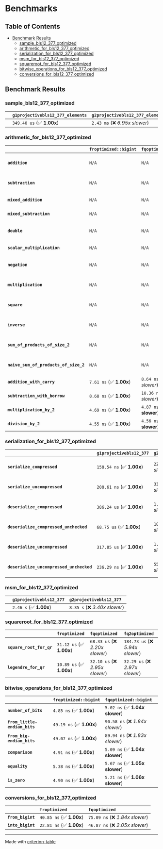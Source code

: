 # Benchmarks

## Table of Contents

- [Benchmark Results](#benchmark-results)
    - [sample_bls12_377_optimized](#sample_bls12_377_optimized)
    - [arithmetic_for_bls12_377_optimized](#arithmetic_for_bls12_377_optimized)
    - [serialization_for_bls12_377_optimized](#serialization_for_bls12_377_optimized)
    - [msm_for_bls12_377_optimized](#msm_for_bls12_377_optimized)
    - [squareroot_for_bls12_377_optimized](#squareroot_for_bls12_377_optimized)
    - [bitwise_operations_for_bls12_377_optimized](#bitwise_operations_for_bls12_377_optimized)
    - [conversions_for_bls12_377_optimized](#conversions_for_bls12_377_optimized)

## Benchmark Results

### sample_bls12_377_optimized

|        | `g1projectivebls12_377_elements`          | `g2projectivebls12_377_elements`           |
|:-------|:------------------------------------------|:------------------------------------------ |
|        | `349.40 us` (✅ **1.00x**)                 | `2.43 ms` (❌ *6.95x slower*)               |

### arithmetic_for_bls12_377_optimized

|                                       | `froptimized::bigint`          | `fqoptimized::bigint`           | `g1projectivebls12_377`          | `g2projectivebls12_377`          | `fq2optimized`                   | `fq12optimized`                   | `fqoptimized`                     | `froptimized`                     |
|:--------------------------------------|:-------------------------------|:--------------------------------|:---------------------------------|:---------------------------------|:---------------------------------|:----------------------------------|:----------------------------------|:--------------------------------- |
| **`addition`**                        | `N/A`                          | `N/A`                           | `1.27 us` (✅ **1.00x**)          | `4.56 us` (❌ *3.59x slower*)     | `23.02 ns` (🚀 **55.22x faster**) | `182.65 ns` (🚀 **6.96x faster**)  | `12.54 ns` (🚀 **101.40x faster**) | `8.75 ns` (🚀 **145.31x faster**)  |
| **`subtraction`**                     | `N/A`                          | `N/A`                           | `1.31 us` (✅ **1.00x**)          | `4.62 us` (❌ *3.52x slower*)     | `23.24 ns` (🚀 **56.53x faster**) | `164.21 ns` (🚀 **8.00x faster**)  | `13.06 ns` (🚀 **100.55x faster**) | `8.83 ns` (🚀 **148.83x faster**)  |
| **`mixed_addition`**                  | `N/A`                          | `N/A`                           | `926.44 ns` (✅ **1.00x**)        | `3.31 us` (❌ *3.57x slower*)     | `N/A`                            | `N/A`                             | `N/A`                             | `N/A`                             |
| **`mixed_subtraction`**               | `N/A`                          | `N/A`                           | `956.10 ns` (✅ **1.00x**)        | `3.35 us` (❌ *3.50x slower*)     | `N/A`                            | `N/A`                             | `N/A`                             | `N/A`                             |
| **`double`**                          | `N/A`                          | `N/A`                           | `597.51 ns` (✅ **1.00x**)        | `2.26 us` (❌ *3.79x slower*)     | `12.52 ns` (🚀 **47.73x faster**) | `68.71 ns` (🚀 **8.70x faster**)   | `7.13 ns` (🚀 **83.85x faster**)   | `5.86 ns` (🚀 **102.02x faster**)  |
| **`scalar_multiplication`**           | `N/A`                          | `N/A`                           | `478.92 us` (✅ **1.00x**)        | `1.55 ms` (❌ *3.24x slower*)     | `N/A`                            | `N/A`                             | `N/A`                             | `N/A`                             |
| **`negation`**                        | `N/A`                          | `N/A`                           | `N/A`                            | `N/A`                            | `23.12 ns` (❌ *3.76x slower*)    | `101.95 ns` (❌ *16.57x slower*)   | `18.56 ns` (❌ *3.02x slower*)     | `6.15 ns` (✅ **1.00x**)           |
| **`multiplication`**                  | `N/A`                          | `N/A`                           | `N/A`                            | `N/A`                            | `269.96 ns` (❌ *6.31x slower*)   | `7.09 us` (❌ *165.80x slower*)    | `76.23 ns` (❌ *1.78x slower*)     | `42.79 ns` (✅ **1.00x**)          |
| **`square`**                          | `N/A`                          | `N/A`                           | `N/A`                            | `N/A`                            | `244.26 ns` (❌ *6.87x slower*)   | `5.00 us` (❌ *140.73x slower*)    | `66.66 ns` (❌ *1.88x slower*)     | `35.55 ns` (✅ **1.00x**)          |
| **`inverse`**                         | `N/A`                          | `N/A`                           | `N/A`                            | `N/A`                            | `15.38 us` (❌ *2.14x slower*)    | `27.77 us` (❌ *3.87x slower*)     | `15.02 us` (❌ *2.09x slower*)     | `7.18 us` (✅ **1.00x**)           |
| **`sum_of_products_of_size_2`**       | `N/A`                          | `N/A`                           | `N/A`                            | `N/A`                            | `585.38 ns` (❌ *9.32x slower*)   | `14.59 us` (❌ *232.26x slower*)   | `117.00 ns` (❌ *1.86x slower*)    | `62.83 ns` (✅ **1.00x**)          |
| **`naive_sum_of_products_of_size_2`** | `N/A`                          | `N/A`                           | `N/A`                            | `N/A`                            | `574.63 ns` (❌ *6.28x slower*)   | `14.49 us` (❌ *158.39x slower*)   | `163.39 ns` (❌ *1.79x slower*)    | `91.51 ns` (✅ **1.00x**)          |
| **`addition_with_carry`**             | `7.61 ns` (✅ **1.00x**)        | `8.64 ns` (❌ *1.14x slower*)    | `N/A`                            | `N/A`                            | `N/A`                            | `N/A`                             | `N/A`                             | `N/A`                             |
| **`subtraction_with_borrow`**         | `8.68 ns` (✅ **1.00x**)        | `10.36 ns` (❌ *1.19x slower*)   | `N/A`                            | `N/A`                            | `N/A`                            | `N/A`                             | `N/A`                             | `N/A`                             |
| **`multiplication_by_2`**             | `4.69 ns` (✅ **1.00x**)        | `4.87 ns` (✅ **1.04x slower**)  | `N/A`                            | `N/A`                            | `N/A`                            | `N/A`                             | `N/A`                             | `N/A`                             |
| **`division_by_2`**                   | `4.55 ns` (✅ **1.00x**)        | `4.56 ns` (✅ **1.00x slower**)  | `N/A`                            | `N/A`                            | `N/A`                            | `N/A`                             | `N/A`                             | `N/A`                             |

### serialization_for_bls12_377_optimized

|                                          | `g1projectivebls12_377`          | `g2projectivebls12_377`          | `froptimized`                      | `fqoptimized`                      | `fq2optimized`                      | `fq12optimized`                   |
|:-----------------------------------------|:---------------------------------|:---------------------------------|:-----------------------------------|:-----------------------------------|:------------------------------------|:--------------------------------- |
| **`serialize_compressed`**               | `158.54 ns` (✅ **1.00x**)        | `221.49 ns` (❌ *1.40x slower*)   | `31.14 ns` (🚀 **5.09x faster**)    | `56.73 ns` (🚀 **2.79x faster**)    | `111.08 ns` (✅ **1.43x faster**)    | `700.63 ns` (❌ *4.42x slower*)    |
| **`serialize_uncompressed`**             | `208.61 ns` (✅ **1.00x**)        | `338.17 ns` (❌ *1.62x slower*)   | `31.63 ns` (🚀 **6.59x faster**)    | `56.11 ns` (🚀 **3.72x faster**)    | `111.27 ns` (🚀 **1.87x faster**)    | `700.15 ns` (❌ *3.36x slower*)    |
| **`deserialize_compressed`**             | `386.24 us` (✅ **1.00x**)        | `1.25 ms` (❌ *3.24x slower*)     | `52.01 ns` (🚀 **7425.97x faster**) | `93.07 ns` (🚀 **4150.22x faster**) | `210.14 ns` (🚀 **1837.99x faster**) | `1.30 us` (🚀 **297.05x faster**)  |
| **`deserialize_compressed_unchecked`**   | `68.75 us` (✅ **1.00x**)         | `185.68 us` (❌ *2.70x slower*)   | `52.05 ns` (🚀 **1320.80x faster**) | `93.20 ns` (🚀 **737.63x faster**)  | `210.40 ns` (🚀 **326.75x faster**)  | `1.30 us` (🚀 **52.89x faster**)   |
| **`deserialize_uncompressed`**           | `317.85 us` (✅ **1.00x**)        | `1.06 ms` (❌ *3.35x slower*)     | `51.72 ns` (🚀 **6145.49x faster**) | `93.47 ns` (🚀 **3400.50x faster**) | `210.31 ns` (🚀 **1511.34x faster**) | `1.30 us` (🚀 **244.06x faster**)  |
| **`deserialize_uncompressed_unchecked`** | `236.29 ns` (✅ **1.00x**)        | `557.07 ns` (❌ *2.36x slower*)   | `51.71 ns` (🚀 **4.57x faster**)    | `93.25 ns` (🚀 **2.53x faster**)    | `210.33 ns` (✅ **1.12x faster**)    | `1.30 us` (❌ *5.51x slower*)      |

### msm_for_bls12_377_optimized

|        | `g1projectivebls12_377`          | `g2projectivebls12_377`           |
|:-------|:---------------------------------|:--------------------------------- |
|        | `2.46 s` (✅ **1.00x**)           | `8.35 s` (❌ *3.40x slower*)       |

### squareroot_for_bls12_377_optimized

|                          | `froptimized`            | `fqoptimized`                   | `fq2optimized`                    |
|:-------------------------|:-------------------------|:--------------------------------|:--------------------------------- |
| **`square_root_for_qr`** | `31.12 us` (✅ **1.00x**) | `68.33 us` (❌ *2.20x slower*)   | `184.73 us` (❌ *5.94x slower*)    |
| **`legendre_for_qr`**    | `10.89 us` (✅ **1.00x**) | `32.10 us` (❌ *2.95x slower*)   | `32.29 us` (❌ *2.97x slower*)     |

### bitwise_operations_for_bls12_377_optimized

|                               | `froptimized::bigint`          | `fqoptimized::bigint`            |
|:------------------------------|:-------------------------------|:-------------------------------- |
| **`number_of_bits`**          | `4.85 ns` (✅ **1.00x**)        | `5.02 ns` (✅ **1.04x slower**)   |
| **`from_little-endian_bits`** | `49.19 ns` (✅ **1.00x**)       | `90.58 ns` (❌ *1.84x slower*)    |
| **`from_big-endian_bits`**    | `49.07 ns` (✅ **1.00x**)       | `89.94 ns` (❌ *1.83x slower*)    |
| **`comparison`**              | `4.91 ns` (✅ **1.00x**)        | `5.09 ns` (✅ **1.04x slower**)   |
| **`equality`**                | `5.38 ns` (✅ **1.00x**)        | `5.67 ns` (✅ **1.05x slower**)   |
| **`is_zero`**                 | `4.90 ns` (✅ **1.00x**)        | `5.21 ns` (✅ **1.06x slower**)   |

### conversions_for_bls12_377_optimized

|                   | `froptimized`            | `fqoptimized`                    |
|:------------------|:-------------------------|:-------------------------------- |
| **`from_bigint`** | `40.85 ns` (✅ **1.00x**) | `75.09 ns` (❌ *1.84x slower*)    |
| **`into_bigint`** | `22.81 ns` (✅ **1.00x**) | `46.87 ns` (❌ *2.05x slower*)    |

---
Made with [criterion-table](https://github.com/nu11ptr/criterion-table)

